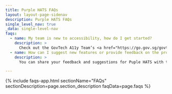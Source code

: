 ```yaml
---
title: Purple HATS FAQs
layout: layout-page-sidenav
description: Purple HATS FAQs
single_level_nav: true
_data: single-level-nav
faqs:
  - name: My team is new to accessibility, how do I get started?
    description: >
      Check out the GovTech A11y Team’s <a href="https://go.gov.sg/govtech-tinya11yguide" target="_blank">Tiny Accessibility Guide</a>. This simple guide will help take you to kickstart your journey to make digital services more inclusive and accessible..
  - name: How can I suggest new features or provide feedback on the product?   
    description: >
      You can share your feedback and suggestions for Puple HATS with the GovTech A11y Team through this <a href="https://form.gov.sg/62280856ba91100012050933" target="_blank">form</a>.

---
```


{% include faqs-app.html sectionName="FAQs" sectionDescription=page.section_description faqData=page.faqs %}
